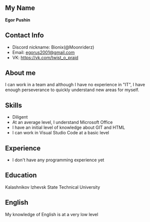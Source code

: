 ## My Name

**Egor Pushin**

## Contact Info

- Discord nickname: Bionix(@Moonriderz)
- Email: egorus2001@gmail.com
- VK: https://vk.com/twist_o_praid

## About me

I can work in a team and although I have no experience in "IT", 
I have enough perseverance to quickly understand new areas for myself.

## Skills

- Diligent
- At an average level, I understand Microsoft Office
- I have an initial level of knowledge about GIT and HTML
- I can work in Visual Studio Code at a basic level

## Experience

- I don't have any programming experience yet

## Education

Kalashnikov Izhevsk State Technical University

## English

My knowledge of English is at a very low level
